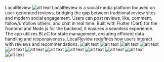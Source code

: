 LocalReview
![alt text](image-12.png)
LocalReview is a social media platform focused on user-generated reviews, bridging the gap between traditional review sites and modern social engagement. Users can post reviews, like, comment, follow/unfollow others, and chat in real time. Built with Flutter (Dart) for the frontend and Node.js for the backend, it ensures a seamless experience. The app utilizes BLoC for state management, ensuring efficient data handling and responsiveness. LocalReview redefines how users interact with reviews and recommendations.
![alt text](image.png)
![alt text](image-1.png)
![alt text](image-2.png)
![alt text](image-3.png)
![alt text](image-4.png)
![alt text](image-5.png)
![alt text](image-6.png)
![alt text](image-7.png)
![alt text](image-8.png)
![alt text](image-9.png)
![alt text](image-10.png)
![alt text](image-11.png)